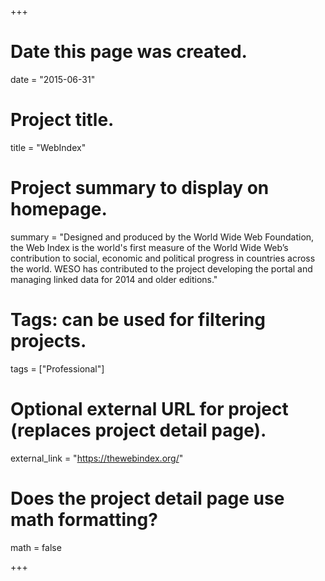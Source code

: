 +++
# Date this page was created.
date = "2015-06-31"

# Project title.
title = "WebIndex"

# Project summary to display on homepage.
summary = "Designed and produced by the World Wide Web Foundation, the Web Index is the world's first measure of the World Wide Web’s contribution to social, economic and political progress in countries across the world. WESO has contributed to the project developing the portal and managing linked data for 2014 and older editions."

# Tags: can be used for filtering projects.
tags = ["Professional"]

# Optional external URL for project (replaces project detail page).
external_link = "https://thewebindex.org/"

# Does the project detail page use math formatting?
math = false

+++

